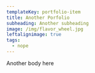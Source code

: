 ```yaml
---
templateKey: portfolio-item
title: Another Porfolio
subheading: Another subheading
image: /img/flavor_wheel.jpg
leftalignimage: true
tags:
  - nope
---
```

Another body here